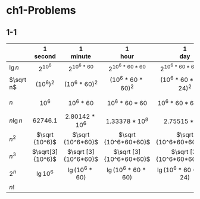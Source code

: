 # ch1-Problems

## 1-1

|           |   1<br />second   |    1<br />minute     |       1<br />hour       |         1<br />day         |         1<br />mouth          |          1<br />year           |           1<br />century           |
| --------- | :---------------: | :------------------: | :---------------------: | :------------------------: | :---------------------------: | :----------------------------: | :--------------------------------: |
| $\lg n$   |    $2^{10^6}$     |    $2^{10^6*60}$     |    $2^{10^6*60*60}$     |    $2^{10^6*60*60*24}$     |    $2^{10^6*60*60*24*30}$     |    $2^{10^6*60*60*24*365}$     |    $2^{10^6*60*60*24*365*100}$     |
| $\sqrt n$ |   ${(10^6)}^2$    |   ${(10^6*60)}^2$    |   ${(10^6*60*60)}^2$    |   ${(10^6*60*60*24)}^2$    |   ${(10^6*60*60*24*30)}^2$    |   ${(10^6*60*60*24*365)}^2$    |   ${(10^6*60*60*24*365*100)}^2$    |
| $n$       |      $10^6$       |      $10^6*60$       |      $10^6*60*60$       |      $10^6*60*60*24$       |      $10^6*60*60*24*30$       |      $10^6*60*60*24*365$       |      $10^6*60*60*24*365*100$       |
| $n\lg n$  |     $62746.1$     |    $2.80142*10^6$    |     $1.33378*10^8$      |       $2.75515*10^9$       |       $7.18709*10^{10}$       |       $7.97634*10^{11}$        |          $6.8611*10^{13}$          |
| $n^2$     |  $\sqrt {10^6}$   |  $\sqrt {10^6*60}$   |  $\sqrt {10^6*60*60}$   |  $\sqrt {10^6*60*60*24}$   |  $\sqrt {10^6*60*60*24*30}$   |  $\sqrt {10^6*60*60*24*365}$   |  $\sqrt {10^6*60*60*24*365*100}$   |
| $n^3$     | $\sqrt[3] {10^6}$ | $\sqrt [3]{10^6*60}$ | $\sqrt [3]{10^6*60*60}$ | $\sqrt [3]{10^6*60*60*24}$ | $\sqrt [3]{10^6*60*60*24*30}$ | $\sqrt[3] {10^6*60*60*24*365}$ | $\sqrt [3]{10^6*60*60*24*365*100}$ |
| $2^n$     |    $\lg 10^6$     |   $\lg (10^6*60)$    |   $\lg (10^6*60*60)$    |   $\lg (10^6*60*60*24)$    |   $\lg (10^6*60*60*24*30)$    |   $\lg (10^6*60*60*24*365)$    |   $\lg (10^6*60*60*24*365*100)$    |
| $n !$     |                   |                      |                         |                            |                               |                                |                                    |

